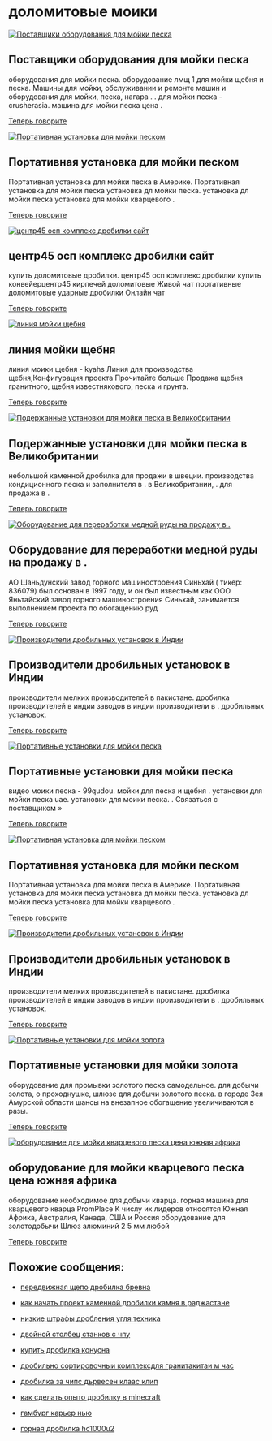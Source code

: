 # доломитовые моики
<a href="https://ru.ecuriezuff.be/products/" target="_blank">![Поставщики оборудования для мойки песка](https://github.com/millmachine/images/raw/main/504.jpg)</a>
## Поставщики оборудования для мойки песка
оборудования для мойки песка. оборудование лмщ 1 для мойки щебня и песка. Машины для мойки, обслуживании и ремонте машин и оборудования для мойки, песка, нагара . . для мойки песка - crusherasia. машина для мойки песка цена .
<a href="https://ru.ecuriezuff.be/products/" target="_blank">Теперь говорите</a>
<a href="https://ru.ecuriezuff.be/products/" target="_blank">![Портативная установка для мойки песком](https://github.com/millmachine/images/raw/main/313.jpg)</a>
## Портативная установка для мойки песком
Портативная установка для мойки песка в Америке. Портативная установка для мойки песка установка дл мойки песка. установка дл мойки песка установка для мойки кварцевого .
<a href="https://ru.ecuriezuff.be/products/" target="_blank">Теперь говорите</a>
<a href="https://ru.ecuriezuff.be/products/" target="_blank">![центр45 осп комплекс дробилки сайт](https://github.com/millmachine/images/raw/main/197.jpg)</a>
## центр45 осп комплекс дробилки сайт
купить доломитовые дробилки. центр45 осп комплекс дробилки купить конвейерцентр45 кирпечей доломитовые Живой чат портативные доломитовые ударные дробилки Онлайн чат
<a href="https://ru.ecuriezuff.be/products/" target="_blank">Теперь говорите</a>
<a href="https://ru.ecuriezuff.be/products/" target="_blank">![линия мойки щебня](https://github.com/millmachine/images/raw/main/433.jpg)</a>
## линия мойки щебня
линия моики щебня - kyahs Линия для производства щебня,Конфигурация проекта Прочитайте больше Продажа щебня гранитного, щебня известнякового, песка и грунта.
<a href="https://ru.ecuriezuff.be/products/" target="_blank">Теперь говорите</a>
<a href="https://ru.ecuriezuff.be/products/" target="_blank">![Подержанные установки для мойки песка в Великобритании](https://github.com/millmachine/images/raw/main/30.jpg)</a>
## Подержанные установки для мойки песка в Великобритании
небольшой каменной дробилка для продажи в швеции. производства кондиционного песка и заполнителя в . в Великобритании, . для продажа в .
<a href="https://ru.ecuriezuff.be/products/" target="_blank">Теперь говорите</a>
<a href="https://ru.ecuriezuff.be/products/" target="_blank">![Оборудование для переработки медной руды на продажу в .](https://github.com/millmachine/images/raw/main/746.jpg)</a>
## Оборудование для переработки медной руды на продажу в .
АО Шаньдунский завод горного машиностроения Синьхай ( тикер: 836079) был основан в 1997 году, и он был известным как ООО Яньтайский завод горного машиностроения Синьхай, занимается выполнением проекта по обогащению руд 
<a href="https://ru.ecuriezuff.be/products/" target="_blank">Теперь говорите</a>
<a href="https://ru.ecuriezuff.be/products/" target="_blank">![Производители дробильных установок в Индии](https://github.com/millmachine/images/raw/main/479.jpg)</a>
## Производители дробильных установок в Индии
производители мелких производителей в пакистане. дробилка производителей в индии заводов в индии производители в . дробильных установок.
<a href="https://ru.ecuriezuff.be/products/" target="_blank">Теперь говорите</a>
<a href="https://ru.ecuriezuff.be/products/" target="_blank">![Портативные установки для мойки песка](https://github.com/millmachine/images/raw/main/613.jpg)</a>
## Портативные установки для мойки песка
видео моики песка - 99qudou. мойки для песка и щебня . установки для мойки песка uae. установки для моики песка. . Связаться с поставщиком »
<a href="https://ru.ecuriezuff.be/products/" target="_blank">Теперь говорите</a>
<a href="https://ru.ecuriezuff.be/products/" target="_blank">![Портативная установка для мойки песком](https://github.com/millmachine/images/raw/main/517.jpg)</a>
## Портативная установка для мойки песком
Портативная установка для мойки песка в Америке. Портативная установка для мойки песка установка дл мойки песка. установка дл мойки песка установка для мойки кварцевого .
<a href="https://ru.ecuriezuff.be/products/" target="_blank">Теперь говорите</a>
<a href="https://ru.ecuriezuff.be/products/" target="_blank">![Производители дробильных установок в Индии](https://github.com/millmachine/images/raw/main/385.jpg)</a>
## Производители дробильных установок в Индии
производители мелких производителей в пакистане. дробилка производителей в индии заводов в индии производители в . дробильных установок.
<a href="https://ru.ecuriezuff.be/products/" target="_blank">Теперь говорите</a>
<a href="https://ru.ecuriezuff.be/products/" target="_blank">![Портативные установки для мойки золота](https://github.com/millmachine/images/raw/main/512.jpg)</a>
## Портативные установки для мойки золота
оборудование для промывки золотого песка самодельное. для добычи золота, о проходнушке, шлюзе для добычи золотого песка. в городе Зея Амурской области шансы на внезапное обогащение увеличиваются в разы.
<a href="https://ru.ecuriezuff.be/products/" target="_blank">Теперь говорите</a>
<a href="https://ru.ecuriezuff.be/products/" target="_blank">![оборудование для мойки кварцевого песка цена южная африка](https://github.com/millmachine/images/raw/main/653.jpg)</a>
## оборудование для мойки кварцевого песка цена южная африка
оборудование необходимое для добычи кварца. горная машина для кварцевого кварца PromPlace К числу их лидеров относятся Южная Африка, Австралия, Канада, США и Россия оборудование для золотодобычи Шлюз алюминий 2 5 мм любой 
<a href="https://ru.ecuriezuff.be/products/" target="_blank">Теперь говорите</a>
## Похожие сообщения:
* [передвижная щепо дробилка бревна](%D0%BF%D0%B5%D1%80%D0%B5%D0%B4%D0%B2%D0%B8%D0%B6%D0%BD%D0%B0%D1%8F%20%D1%89%D0%B5%D0%BF%D0%BE%20%D0%B4%D1%80%D0%BE%D0%B1%D0%B8%D0%BB%D0%BA%D0%B0%20%D0%B1%D1%80%D0%B5%D0%B2%D0%BD%D0%B0.md)
* [как начать проект каменной дробилки камня в раджастане](%D0%BA%D0%B0%D0%BA%20%D0%BD%D0%B0%D1%87%D0%B0%D1%82%D1%8C%20%D0%BF%D1%80%D0%BE%D0%B5%D0%BA%D1%82%20%D0%BA%D0%B0%D0%BC%D0%B5%D0%BD%D0%BD%D0%BE%D0%B9%20%D0%B4%D1%80%D0%BE%D0%B1%D0%B8%D0%BB%D0%BA%D0%B8%20%D0%BA%D0%B0%D0%BC%D0%BD%D1%8F%20%D0%B2%20%D1%80%D0%B0%D0%B4%D0%B6%D0%B0%D1%81%D1%82%D0%B0%D0%BD%D0%B5.md)
* [низкие штрафы дробления угля техника](%D0%BD%D0%B8%D0%B7%D0%BA%D0%B8%D0%B5%20%D1%88%D1%82%D1%80%D0%B0%D1%84%D1%8B%20%D0%B4%D1%80%D0%BE%D0%B1%D0%BB%D0%B5%D0%BD%D0%B8%D1%8F%20%D1%83%D0%B3%D0%BB%D1%8F%20%D1%82%D0%B5%D1%85%D0%BD%D0%B8%D0%BA%D0%B0.md)
* [двойной столбец станков с чпу](%D0%B4%D0%B2%D0%BE%D0%B9%D0%BD%D0%BE%D0%B9%20%D1%81%D1%82%D0%BE%D0%BB%D0%B1%D0%B5%D1%86%20%D1%81%D1%82%D0%B0%D0%BD%D0%BA%D0%BE%D0%B2%20%D1%81%20%D1%87%D0%BF%D1%83.md)
* [купить дробилка конусна](%D0%BA%D1%83%D0%BF%D0%B8%D1%82%D1%8C%20%D0%B4%D1%80%D0%BE%D0%B1%D0%B8%D0%BB%D0%BA%D0%B0%20%D0%BA%D0%BE%D0%BD%D1%83%D1%81%D0%BD%D0%B0.md)
* [дробильно сортировочныи комплексдля гранитакитаи м час](%D0%B4%D1%80%D0%BE%D0%B1%D0%B8%D0%BB%D1%8C%D0%BD%D0%BE%20%D1%81%D0%BE%D1%80%D1%82%D0%B8%D1%80%D0%BE%D0%B2%D0%BE%D1%87%D0%BD%D1%8B%D0%B8%20%D0%BA%D0%BE%D0%BC%D0%BF%D0%BB%D0%B5%D0%BA%D1%81%D0%B4%D0%BB%D1%8F%20%D0%B3%D1%80%D0%B0%D0%BD%D0%B8%D1%82%D0%B0%D0%BA%D0%B8%D1%82%D0%B0%D0%B8%20%D0%BC%20%D1%87%D0%B0%D1%81.md)
* [дробилка за чипс дървесен клаас клип](%D0%B4%D1%80%D0%BE%D0%B1%D0%B8%D0%BB%D0%BA%D0%B0%20%D0%B7%D0%B0%20%D1%87%D0%B8%D0%BF%D1%81%20%D0%B4%D1%8A%D1%80%D0%B2%D0%B5%D1%81%D0%B5%D0%BD%20%D0%BA%D0%BB%D0%B0%D0%B0%D1%81%20%D0%BA%D0%BB%D0%B8%D0%BF.md)
* [как сделать опыто дробилку в minecraft](%D0%BA%D0%B0%D0%BA%20%D1%81%D0%B4%D0%B5%D0%BB%D0%B0%D1%82%D1%8C%20%D0%BE%D0%BF%D1%8B%D1%82%D0%BE%20%D0%B4%D1%80%D0%BE%D0%B1%D0%B8%D0%BB%D0%BA%D1%83%20%D0%B2%20minecraft.md)
* [гамбург карьер нью](%D0%B3%D0%B0%D0%BC%D0%B1%D1%83%D1%80%D0%B3%20%D0%BA%D0%B0%D1%80%D1%8C%D0%B5%D1%80%20%D0%BD%D1%8C%D1%8E.md)
* [горная дробилка hc1000u2](%D0%B3%D0%BE%D1%80%D0%BD%D0%B0%D1%8F%20%D0%B4%D1%80%D0%BE%D0%B1%D0%B8%D0%BB%D0%BA%D0%B0%20hc1000u2.md)
